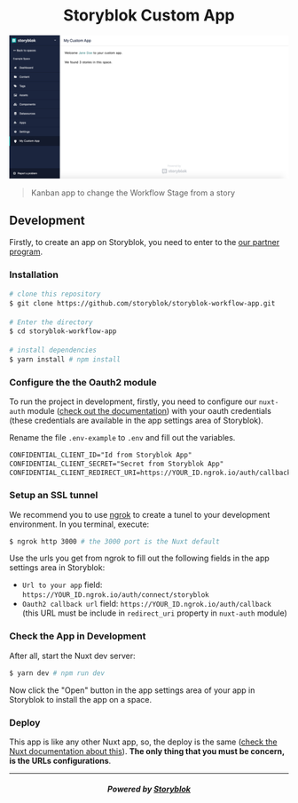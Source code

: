 <p align="center">
  <h1 align="center">Storyblok Custom App</h1>
</p>

![App preview image](./screenshot.png)

> Kanban app to change the Workflow Stage from a story

## Development

Firstly, to create an app on Storyblok, you need to enter to the [our partner program](https://www.storyblok.com/partners).

### Installation

``` bash
# clone this repository
$ git clone https://github.com/storyblok/storyblok-workflow-app.git

# Enter the directory
$ cd storyblok-workflow-app

# install dependencies
$ yarn install # npm install
```

### Configure the the Oauth2 module

To run the project in development, firstly, you need to configure our `nuxt-auth` module ([check out the documentation](https://github.com/storyblok/nuxt-auth)) with your oauth credentials (these credentials are available in the app settings area of Storyblok).

Rename the file `.env-example` to `.env` and fill out the variables.

~~~text
CONFIDENTIAL_CLIENT_ID="Id from Storyblok App"
CONFIDENTIAL_CLIENT_SECRET="Secret from Storyblok App"
CONFIDENTIAL_CLIENT_REDIRECT_URI=https://YOUR_ID.ngrok.io/auth/callback
~~~

### Setup an SSL tunnel

We recommend you to use [ngrok](https://ngrok.com/) to create a tunel to your development environment. In you terminal, execute:

```bash
$ ngrok http 3000 # the 3000 port is the Nuxt default
```

Use the urls you get from ngrok to fill out the following fields in the app settings area in Storyblok:

* `Url to your app` field: `https://YOUR_ID.ngrok.io/auth/connect/storyblok`
* `Oauth2 callback url` field: `https://YOUR_ID.ngrok.io/auth/callback` (this URL must be include in `redirect_uri` property in `nuxt-auth` module)

### Check the App in Development

After all, start the Nuxt dev server:

```bash
$ yarn dev # npm run dev
```

Now click the "Open" button in the app settings area of your app in Storyblok to install the app on a space.

### Deploy

This app is like any other Nuxt app, so, the deploy is the same ([check the Nuxt documentation about this](https://nuxtjs.org/guide/commands#production-deployment)). **The only thing that you must be concern, is the URLs configurations**.

---

<p align="center">
  <h5 align="center">Powered by <a href="https://www.storyblok.com/" title="link to the Storyblok website">Storyblok</a></h5>
</p>
